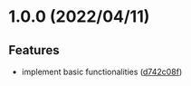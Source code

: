 <a name="1.0.0"></a>

# 1.0.0 (2022/04/11)

## Features

* implement basic
  functionalities ([d742c08f](https://github.com/Samarium150/mirai-console-loafers-calendar/commits/d742c08f))
